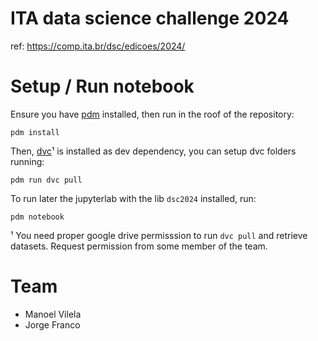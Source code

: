 # ITA data science challenge 2024

ref: https://comp.ita.br/dsc/edicoes/2024/

# Setup / Run notebook

Ensure you have [pdm] installed, then run in the roof of the
repository:

``` shell
pdm install
```

Then, [dvc]¹ is installed as dev dependency, you can setup dvc folders
running:

``` shell
pdm run dvc pull
```

To run later the jupyterlab with the lib `dsc2024` installed, run:

``` shell
pdm notebook
```

[dvc]: https://dvc.org/
[pdm]: https://pdm-project.org/en/latest/


¹ You need proper google drive permisssion to run `dvc pull` and
retrieve datasets. Request permission from some member of the team.

# Team

- Manoel Vilela
- Jorge Franco
